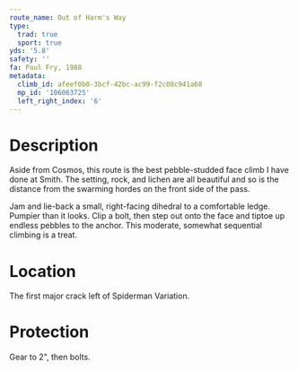 ```yaml
---
route_name: Out of Harm's Way
type:
  trad: true
  sport: true
yds: '5.8'
safety: ''
fa: Paul Fry, 1988
metadata:
  climb_id: afeef0b0-3bcf-42bc-ac99-f2c08c941a68
  mp_id: '106063725'
  left_right_index: '6'
---
```

# Description
Aside from Cosmos, this route is the best pebble-studded face climb I have done at Smith.  The setting, rock, and lichen are all beautiful and so is the distance from the swarming hordes on the front side of the pass.

Jam and lie-back a small, right-facing dihedral to a comfortable ledge.  Pumpier than it looks.  Clip a bolt, then step out onto the face and tiptoe up endless pebbles to the anchor.  This moderate, somewhat sequential climbing is a treat.

# Location
The first major crack left of Spiderman Variation.

# Protection
Gear to 2", then bolts.
